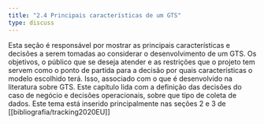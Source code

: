```yaml
---
title: "2.4 Principais características de um GTS"
type: discuss
---
```

Esta seção é responsável por mostrar as principais características e decisões a serem tomadas ao considerar o desenvolvimento de um GTS. Os objetivos, o público que se deseja atender e as restrições que o projeto tem servem como o ponto de partida para a decisão por quais características o modelo escolhido terá. Isso, associado com o que é desenvolvido na literatura sobre GTS. Este capítulo lida com a definição das decisões do caso de negócio e decisões operacionais, sobre que tipo de coleta de dados. Este tema está inserido principalmente nas seções 2 e 3 de [[bibliografia/tracking2020EU]]